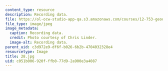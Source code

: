 ```yaml
---
content_type: resource
description: Recording data.
file: https://ol-ocw-studio-app-qa.s3.amazonaws.com/courses/12-753-geodynamics-seminar-spring-2006/c051b006920fffb077d92a900e3a4087_28.jpg
file_type: image/jpeg
image_metadata:
  caption: Recording data.
  credit: Photo courtesy of Chris Linder.
  image-alt: Recording data.
parent_uid: c3d972e9-df6f-b026-6b2b-4704032328e4
resourcetype: Image
title: 28.jpg
uid: c051b006-920f-ffb0-77d9-2a900e3a4087
---
```

